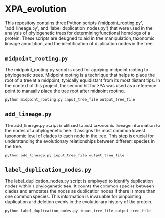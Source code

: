 # XPA_evolution

This repository contains three Python scripts ('midpoint_rooting.py', 'add_lineage.py', and 'label_duplication_nodes.py') that were used in the analysis of phylogenetic trees for determining functional homologs of a protein. These scripts are designed to aid in tree manipulation, taxonomic lineage annotation, and the identification of duplication nodes in the tree.

## `midpoint_rooting.py`

The midpoint_rooting.py script is used for applying midpoint rooting to phylogenetic trees. Midpoint rooting is a technique that helps to place the root of a tree at a midpoint, typically equidistant from its most distant tips. In the context of this project, the second hit for XPA was used as a reference point to manually place the tree root after midpoint rooting.

```python midpoint_rooting.py input_tree_file output_tree_file```


## `add_lineage.py`

The add_lineage.py script is utilized to add taxonomic lineage information to the nodes of a phylogenetic tree. It assigns the most common lowest taxonomic level of clades to each node in the tree. This step is crucial for understanding the evolutionary relationships between different species in the tree.

```python add_lineage.py input_tree_file output_tree_file```


## `label_duplication_nodes.py`

The label_duplication_nodes.py script is employed to identify duplication nodes within a phylogenetic tree. It counts the common species between clades and annotates the nodes as duplication nodes if there is more than one common species. This information is invaluable for pinpointing duplication and deletion events in the evolutionary history of the protein.

```python label_duplication_nodes.py input_tree_file output_tree_file```
